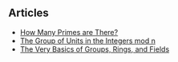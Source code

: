 

## Articles

* [How Many Primes are There?](https://primes.utm.edu/howmany.html)
* [The Group of Units in the Integers mod n](https://sites.millersville.edu/bikenaga/abstract-algebra-1/units-in-zn/units-in-zn.pdf)
* [The Very Basics of Groups, Rings, and Fields](https://www-users.cse.umn.edu/~brubaker/docs/152/152groups.pdf)